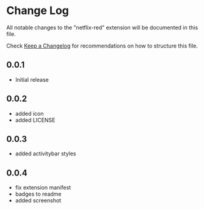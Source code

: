 # Change Log
All notable changes to the "netflix-red" extension will be documented in this file.

Check [Keep a Changelog](http://keepachangelog.com/) for recommendations on how to structure this file.

## 0.0.1
- Initial release

## 0.0.2
- added icon
- added LICENSE

## 0.0.3
- added activitybar styles

## 0.0.4
- fix extension manifest
- badges to readme
- added screenshot